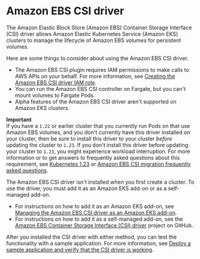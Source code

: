 # Amazon EBS CSI driver<a name="ebs-csi"></a>

The Amazon Elastic Block Store \(Amazon EBS\) Container Storage Interface \(CSI\) driver allows Amazon Elastic Kubernetes Service \(Amazon EKS\) clusters to manage the lifecycle of Amazon EBS volumes for persistent volumes\.

Here are some things to consider about using the Amazon EBS CSI driver\.
+ The Amazon EBS CSI plugin requires IAM permissions to make calls to AWS APIs on your behalf\. For more information, see [Creating the Amazon EBS CSI driver IAM role](csi-iam-role.md)\.
+ You can run the Amazon EBS CSI controller on Fargate, but you can't mount volumes to Fargate Pods\.
+ Alpha features of the Amazon EBS CSI driver aren't supported on Amazon EKS clusters\.

**Important**  
If you have a `1.22` or earlier cluster that you currently run Pods on that use Amazon EBS volumes, and you don't currently have this driver installed on your cluster, then be sure to install this driver to your cluster *before* updating the cluster to `1.23`\. If you don't install this driver before updating your cluster to `1.23`, you might experience workload interruption\. For more information or to get answers to frequently asked questions about this requirement, see [Kubernetes 1\.23](kubernetes-versions.md#kubernetes-1.23) or [Amazon EBS CSI migration frequently asked questions](ebs-csi-migration-faq.md)\.

The Amazon EBS CSI driver isn't installed when you first create a cluster\. To use the driver, you must add it as an Amazon EKS add\-on or as a self\-managed add\-on\.
+ For instructions on how to add it as an Amazon EKS add\-on, see [Managing the Amazon EBS CSI driver as an Amazon EKS add\-on](managing-ebs-csi.md)\.
+ For instructions on how to add it as a self\-managed add\-on, see the [Amazon EBS Container Storage Interface \(CSI\) driver](https://github.com/kubernetes-sigs/aws-ebs-csi-driver) project on GitHub\.

After you installed the CSI driver with either method, you can test the functionality with a sample application\. For more information, see [Deploy a sample application and verify that the CSI driver is working](ebs-sample-app.md)\.